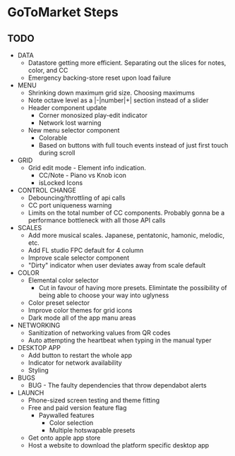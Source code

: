 # GoToMarket Steps

## TODO

- DATA
  - Datastore getting more efficient. Separating out the slices for notes, color, and CC
  - Emergency backing-store reset upon load failure
- MENU
  - Shrinking down maximum grid size. Choosing maximums
  - Note octave level as a |-|number|+| section instead of a slider
  - Header component update
    - Corner monosized play-edit indicator
    - Network lost warning
  - New menu selector component
    - Colorable
    - Based on buttons with full touch events instead of just first touch during scroll
- GRID
  - Grid edit mode - Element info indication.
    - CC/Note - Piano vs Knob icon
    - isLocked Icons
- CONTROL CHANGE
  - Debouncing/throttling of api calls
  - CC port uniqueness warning
  - Limits on the total number of CC components. Probably gonna be a performance bottleneck with all those API calls
- SCALES
  - Add more musical scales. Japanese, pentatonic, hamonic, melodic, etc.
  - Add FL studio FPC default for 4 column
  - Improve scale selector component
  - "Dirty" indicator when user deviates away from scale default
- COLOR
  - Elemental color selector
    - Cut in favour of having more presets. Elimintate the possibility of being able to choose your way into uglyness
  - Color preset selector
  - Improve color themes for grid icons
  - Dark mode all of the app manu areas
- NETWORKING
  - Sanitization of networking values from QR codes
  - Auto attempting the heartbeat when typing in the manual typer
- DESKTOP APP
  - Add button to restart the whole app
  - Indicator for network availability
  - Styling
- BUGS
  - BUG - The faulty dependencies that throw dependabot alerts
- LAUNCH
  - Phone-sized screen testing and theme fitting
  - Free and paid version feature flag
    - Paywalled features
      - Color selection
      - Multiple hotswapable presets
  - Get onto apple app store
  - Host a website to download the platform specific desktop app
